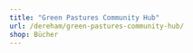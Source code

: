 ```yaml
---
title: "Green Pastures Community Hub"
url: /dereham/green-pastures-community-hub/
shop: Bücher
---
```

